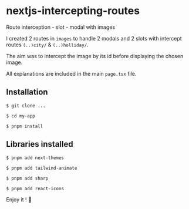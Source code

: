 # nextjs-intercepting-routes

Route interception - slot - modal with images

I created 2 routes in `images` to handle 2 modals and 2 slots with intercept routes `(..)city/` & `(..)holliday/`.

The aim was to intercept the image by its id before displaying the chosen image.

All explanations are included in the main `page.tsx` file.

## Installation

`$ git clone ...`

`$ cd my-app`

`$ pnpm install`

## Libraries installed

`$ pnpm add next-themes`

`$ pnpm add tailwind-animate`

`$ pnpm add sharp`

`$ pnpm add react-icons`

Enjoy it ! :koala:
